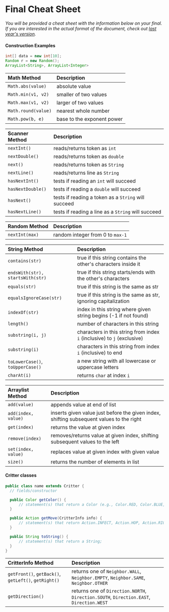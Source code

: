 # Final Cheat Sheet

_You will be provided a cheat sheet with the information below on your final. If you are interested in the actual format of the document, check out [last year's version](https://courses.cs.washington.edu/courses/cse142/15au/handouts/22.html)._

#### Construction Examples

```java
int[] data = new int[10];
Random r = new Random();
ArrayList<String>, ArrayList<Integer>
```

| __Math Method__ | __Description__ |
| :--- | :--- |
| `Math.abs(value)` | absolute value |
| `Math.min(v1, v2)` | smaller of two values |
| `Math.max(v1, v2)` | larger of two values |
| `Math.round(value)` | nearest whole number |
| `Math.pow(b, e)` | base to the exponent power |

| __Scanner Method__ | __Description__ |
| :--- | :--- |
| `nextInt()` | reads/returns token as `int` |
| `nextDouble()` | reads/returns token as `double` |
| `next()` | reads/returns token as `String` |
| `nextLine()` | reads/returns line as `String` |
| `hasNextInt()` | tests if reading an `int` will succeed |
| `hasNextDouble()` | tests if reading a `double` will succeed |
| `hasNext()` | tests if reading a token as a `String` will succeed |
| `hasNextLine()` | tests if reading a line as a `String` will succeed |


| __Random Method__ | __Description__ |
| :--- | :--- |
| `nextInt(max)` | random integer from 0 to `max-1` |

| __String Method__ | __Description__ |
| :--- | :--- |
| `contains(str)` | true if this string contains the other's characters inside it |
| `endsWith(str), startsWith(str)` | true if this string starts/ends with the other's characters
| `equals(str)` | true if this string is the same as str |
| `equalsIgnoreCase(str)` | true if this string is the same as str, ignoring capitalization |
| `indexOf(str)` | index in this string where given string begins (-1 if not found) |
| `length()` | number of characters in this string |
| `substring(i, j)` | characters in this string from index `i` (inclusive) to `j` (exclusive) |
| `substring(i)` | characters in this string from index `i` (inclusive) to end |
| `toLowerCase()`, `toUpperCase()` | a new string with all lowercase or uppercase letters |
| `charAt(i)` | returns `char` at index `i` |

| Arraylist Method | Description |
| :--- | :--- |
| `add(value)` | appends value at end of list |
| `add(index, value)` | inserts given value just before the given index, shifting subsequent values to the right |
| `get(index)` | returns the value at given index |
| `remove(index)` | removes/returns value at given index, shifting subsequent values to the left |
| `set(index, value)` | replaces value at given index with given value |
| `size()` | returns the number of elements in list |

#### Critter classes

```java
public class name extends Critter {
  // fields/constructor

  public Color getColor() {
      // statement(s) that return a Color (e.g., Color.RED, Color.BLUE, Color.GREEN)
  }

  public Action getMove(CritterInfo info) {
      // statement(s) that return Action.INFECT, Action.HOP, Action.RIGHT, or Action.LEFT
  }

  public String toString() {
      // statement(s) that return a String;
  }
}
```

| CritterInfo Method | Description |
| :--- | :--- |
| `getFront()`, `getBack()`, `getLeft()`, `getRight()` | returns one of `Neighbor.WALL`, `Neighbor.EMPTY`, `Neighbor.SAME`, `Neighbor.OTHER` |
| `getDirection()` | returns one of `Direction.NORTH`, `Direction.SOUTH`, `Direction.EAST`, `Direction.WEST` |

